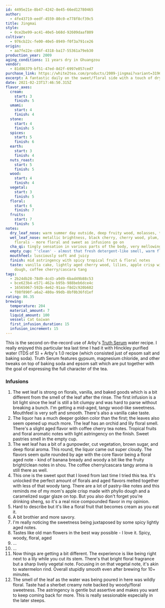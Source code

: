 ```yaml
---
id: 4495e21e-8b47-4242-8e45-66ed12780465
author:
  - 4fe43719-eedf-4559-80c0-e778f8cf39c5
title: Jingmai
style:
  - 0ce2be99-ac41-40e5-b68d-92609daaf809
cultivar:
  - 976cb22c-fe00-40e5-8949-f0f3a791ce26
origin:
  - aa7fe22e-c86f-4318-ba17-55361a79eb30
production_year: 2009
aging_conditions: 11 years dry in Ghuangzou
vendor:
  - 81d86379-bf51-47ed-8d2f-6997e057ced7
purchase_link: https://white2tea.com/products/2009-jingmai?variant=31961892061321
excerpt: A fantastic daily on the sweet/floral side with a touch of dry age
date: 2021-02-23T17:46:50.315Z
flavor_axes:
  cream:
    start: 3
    finish: 5
  umami:
    start: 4
    finish: 4
  stone:
    start: 4
    finish: 5
  spices:
    start: 5
    finish: 6
  earth:
    start: 3
    finish: 4
  nuts_roast:
    start: 5
    finish: 5
  wood:
    start: 4
    finish: 4
  vegetal:
    start: 3
    finish: 5
  floral:
    start: 6
    finish: 7
  fruits:
    start: 7
    finish: 5
notes:
  dry_leaf_nose: warm summer day outside, deep fruity wood, molasses, tomato vine/leaf
  wet_leaf_nose: metallic brightness, black cherry, cherry wood, plum, vanilla,
    florals - more floral and sweet as infusions go on
  cha_qi: tingly sensation in various parts of the body, very mellowing yet motivating
  empty_cup: "'clean' - almost that fresh detergent-like smell, warm florals"
  mouthfeel: lusciously soft and juicy
  finish: mid astringency with spicy tropical fruit & floral notes
  taste: vanilla cake, lightly aged cherry wood, lilies, apple crisp with phyllo
    dough, coffee cherry/cascara tang
tags:
  - 2b24db28-78d9-4cd3-a9d9-6bad49b88c53
  - bce623b4-e571-462a-b95b-988beb6dce4c
  - 16565067-592b-4e62-91aa-f8d2c920b602
  - f08f890f-a6a2-480a-99db-8bf0b36fd1ef
rating: 86.35
brewing:
  temperature: 204
  material_amount: 7
  liquid_amount: 100
  vessel: Cat Gaiwan
  first_infusion_duration: 15
  infusion_increment: 15
---
```


This is the second on-the-record use of Arby's [Truth Serum](http://empiricaltea.com/water-recipe-truth-serum/) water recipe. I really enjoyed this particular tea last time I had it with Hinckley purified water (TDS of 5) + Arby's 1.0 recipe (which consisted just of epsom salt and baking soda). Truth Serum features gypsum, magnesium chloride, and other tweaks on top of baking soda and epsom salt which are put together with the goal of expressing the full character of the tea.

### Infusions

1. The wet leaf is strong on florals, vanilla, and baked goods which is a bit different from the smell of the leaf after the rinse. The first infusion is a bit light since the leaf is still a bit clumpy and was hard to parse without breaking a bunch. I'm getting a mid-aged, tangy wood-like sweetness. Mouthfeel is very soft and smooth. There's also a vanilla cake taste.
2. The liquor has a much deeper golden color than the first; the leaves also seem opened up much more. The leaf has an orchid and lily floral smell. There's a slight aged flavor with coffee cherry tea notes. Tropical fruits and floral aromatic notes with light astringency on the finish. Sweet pastries smell in the empty cup.
3. The wet leaf has a bit of a gunpowder, cut vegetation, brown sugar, and deep floral aroma. This round, the liquor came out super cloudy. The flavors seem quite rounded by age with the core flavor being a floral aged note - kind of banana bready and woody a bit like the fruity bright/clean notes in shou. The coffee cherry/cascara tangy aroma is still there as well.
4. This one is the sweet spot that I loved from last time I tried this tea. It's unlocked the perfect amount of florals and aged flavors melted together with less of that woody tang. There are a lot of pastry-like notes and this reminds me of my mom's apple crisp made with phyllo dough and a caramelized sugar glaze on top. But you also don't forget you're drinking sheng, so it's a real nice compounded flavor in my opinion.
5. Hard to describe but it's like a floral fruit that becomes cream as you eat it.
6. A bit brothier and more savory.
7. I'm really noticing the sweetness being juxtaposed by some spicy lightly aged notes.
8. Tastes like old man flowers in the best way possible - I love it. Spicy, woody, floral, aged
9. ...
10. ...
11. Now things are getting a bit different. The experience is like being right next to a lily while you cut its stem. There's that bright floral fragrance but a sharp lively vegetal note. Focusing in on that vegetal note, it's akin to watermelon rind. Overall stupidly smooth even after brewing for 10+ minutes.
12. The smell of the leaf as the water was being poured in here was wildly floral. Taste had a sherbet creamy note backed by woody/floral sweetness. The astringency is gentle but assertive and makes you want to keep coming back for more. This is really sessionable especially in the later steeps.
